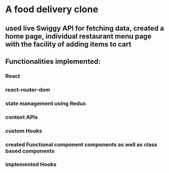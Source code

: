  # A food delivery clone
 ## used live Swiggy API for fetching data, created a home page, individual restaurant menu page with the facility of adding items to cart
## Functionalities implemented:
### React
### react-router-dom
### state management using Redux
### context APIs
### custom Hooks
### created Functional component components as well as class based components
### implemented Hooks

